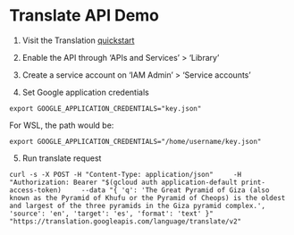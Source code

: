 # Translate API Demo

1. Visit the Translation [quickstart](https://cloud.google.com/appengine/docs/standard/python3/quickstart)

2. Enable the API through ‘APIs and Services’ > ‘Library’

3. Create a service account on ‘IAM Admin’ > ‘Service accounts’

4. Set Google application credentials

`export GOOGLE_APPLICATION_CREDENTIALS="key.json"`

For WSL, the path would be:

`export GOOGLE_APPLICATION_CREDENTIALS="/home/username/key.json"`

5. Run translate request

`curl -s -X POST -H "Content-Type: application/json"     -H "Authorization: Bearer "$(gcloud auth application-default print-access-token)     --data "{
  'q': 'The Great Pyramid of Giza (also known as the Pyramid of Khufu or the
        Pyramid of Cheops) is the oldest and largest of the three pyramids in
        the Giza pyramid complex.',
  'source': 'en',
  'target': 'es',
  'format': 'text'
}" "https://translation.googleapis.com/language/translate/v2"`
